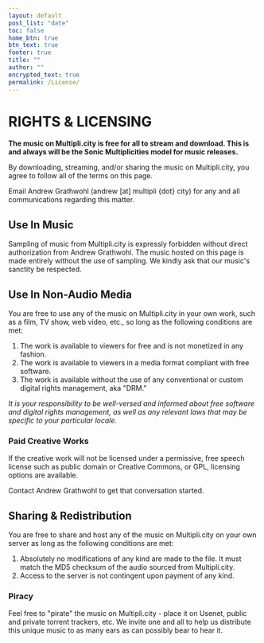 ```yaml
---
layout: default
post_list: "date"
toc: false
home_btn: true
btn_text: true
footer: true
title: ""
author: ""
encrypted_text: true
permalink: /License/
---
```


# **RIGHTS & LICENSING**

**The music on Multipli.city is free for all to stream and download. This is and
always will be the Sonic Multiplicities model for music releases.**

By downloading, streaming, and/or sharing the music on Multipli.city, you agree
to follow all of the terms on this page.

Email Andrew Grathwohl (andrew [at] multipli {dot} city) for any and all
communications regarding this matter.

## Use In Music

Sampling of music from Multipli.city is expressly forbidden without direct
authorization from Andrew Grathwohl. The music hosted on this page is made
entirely without the use of sampling. We kindly ask that our music's sanctity be
respected.

## Use In Non-Audio Media

You are free to use any of the music on Multipli.city in your own work, such as
a film, TV show, web video, etc., so long as the following conditions are met:

1. The work is available to viewers for free and is not monetized in any fashion.
2. The work is available to viewers in a media format compliant with free software.
3. The work is available without the use of any conventional or custom digital rights management, aka "DRM."
<!--4. Stipulation that credit must be given to Andrew Grathwohl goes here. -->

*It is your responsibility to be well-versed and informed about free software and
digital rights management, as well as any relevant laws that may be specific to
your particular locale.*

### Paid Creative Works

If the creative work will not be licensed under a permissive, free speech license
such as public domain or Creative Commons, or GPL, licensing options are available.

Contact Andrew Grathwohl to get that conversation started.

## Sharing & Redistribution

You are free to share and host any of the music on Multipli.city on your own
server as long as the following conditions are met:

1. Absolutely no modifications of any kind are made to the file. It must match the MD5 checksum of the audio sourced from Multipli.city.
2. Access to the server is not contingent upon payment of any kind.

### Piracy

Feel free to "pirate" the music on Multipli.city - place it on Usenet, public
and private torrent trackers, etc. We invite one and all to help us distribute
this unique music to as many ears as can possibly bear to hear it.
